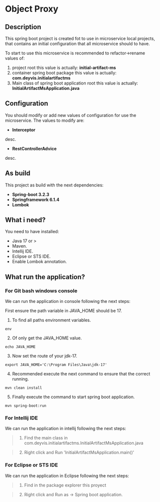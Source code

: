 # Object Proxy

## Description

<p>This spring boot project is created fot to use in microservice local projects, that contains an initial configuration
that all microservice should to have.</p>

<p>To start to use this microservice is recommended to refactor->rename values of:</p>

1. project root this value is actually: **initial-artifact-ms**
2. container spring boot package this value is actually: **com.deyvis.initialartifactms**
3. Main class of spring boot application root this value is actually: **InitialArtifactMsApplication.java**

## Configuration

<p>You should modify or add new values of configuration for use the microservice.
The values to modify are:</p>

- **Interceptor**

<p>desc.</p>

- **RestControllerAdvice**

<p>desc.</p>

## As build

<p>This project as build with the next dependencies:</p>

- **Spring-boot 3.2.3**
- **Springframework 6.1.4**
- **Lombok**

## What i need?

<p>You need to have installed:<p>

- Java 17 or >
- Maven.
- Intellij IDE.
- Eclipse or STS IDE.
- Enable Lombok annotation.

## What run the application?

### For Git bash windows console

<p>We can run the application in console following the next steps:</p>

<p>First ensure the path variable in JAVA_HOME should be 17.</p>

1. To find all paths environment variables. 

```console
env
```

2. Of only get the JAVA_HOME value.

```console
echo JAVA_HOME
```

3. Now set the route of your jdk-17.

```console
export JAVA_HOME='C:\Program Files\Java\jdk-17'
```

4. Recommended execute the next command to ensure that the correct running.

```console
mvn clean install
```

5. Finally execute the command to start spring boot application.

```console
mvn spring-boot:run
```

### For Intellij IDE

<p>We can run the application in intellij following the next steps:</p>

> 1. Find the main class in com.deyvis.initialartifactms.InitialArtifactMsApplication.java

> 2. Right click and Run 'InitialArtifactMsApplication.main()'

### For Eclipse or STS IDE

<p>We can run the application in Eclipse following the next steps:</p>

> 1. Find in the package explorer this proyect

> 2. Right click and Run as -> Spring boot application.
